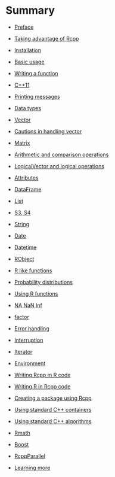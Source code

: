 # Summary

* [Preface](README.md)
* [Taking advantage of Rcpp](01_Rcpp_merit.md)
* [Installation](02_install.md)
* [Basic usage](03_basic_usage.md)
* [Writing a function](04_function.md)
* [C++11](05_c++11.md)
* [Printing messages](06_utility.md)
* [Data types](07_data_types.md)
* [Vector](08_01_vector.md)
* [Cautions in handling vector](08_02_caution_vector.md)
* [Matrix](09_matrix.md)
* [Arithmetic and comparison operations](10_calculation.md)
* [LogicalVector and logical operations](11_logical.md)
* [Attributes](12_attributes.md)
* [DataFrame](13_dataframe.md)
* [List](14_list.md)
* [S3, S4](15_s3_s4.md)
* [String](16_string.md)
* [Date](17_date.md)
* [Datetime](18_datetime.md)
* [RObject](19_robject.md)
* [R like functions](20_rcpp_functions.md)
* [Probability distributions](21_dpqr_functions.md)
* [Using R functions](22_R_function.md)
* [NA NaN Inf](23_na_nan_inf.md)
* [factor](24_factor.md)
* [Error handling](25_error.md)
* [Interruption](26_miscellaneous.md)
* [Iterator](27_iterator.md)
* [Environment](28_environment.md)

* [Writing Rcpp in R code]()
* [Writing R in Rcpp code]()
* [Creating a package using Rcpp]()
* [Using standard C++ containers]()
* [Using standard C++ algorithms]()
* [Rmath]()
* [Boost]()
* [RcppParallel]()
* [Learning more]()

<!--
* [Writing Rcpp in R code(ja)](29_Rcpp_in_R.md)
* [Writing R in Rcpp code(ja)](30_R_in_Rcpp.md)
* [Creating a package using Rcpp(ja)](31_package.md)
* [Using standard C++ containers(ja)](32_as_wrap.md)
* [Using standard C++ algorithms(ja)](33_STL.md)
* [Rmath(ja)](34_Rmath.md)
* [Boost(ja)](35_boost.md)
* [RcppParallel(ja)](36_parallel.md)
* [Learning more(ja)](37_link.md)
-->
